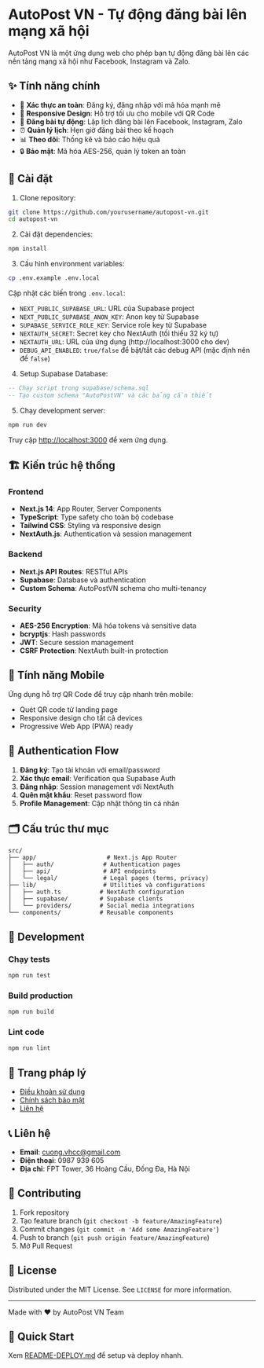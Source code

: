 # AutoPost VN - Tự động đăng bài lên mạng xã hội

AutoPost VN là một ứng dụng web cho phép bạn tự động đăng bài lên các nền tảng mạng xã hội như Facebook, Instagram và Zalo.

## ✨ Tính năng chính

- 🔐 **Xác thực an toàn**: Đăng ký, đăng nhập với mã hóa mạnh mẽ
- 📱 **Responsive Design**: Hỗ trợ tối ưu cho mobile với QR Code
- 🔄 **Đăng bài tự động**: Lập lịch đăng bài lên Facebook, Instagram, Zalo
- ⏰ **Quản lý lịch**: Hẹn giờ đăng bài theo kế hoạch
- 📊 **Theo dõi**: Thống kê và báo cáo hiệu quả
- 🔒 **Bảo mật**: Mã hóa AES-256, quản lý token an toàn

## 🚀 Cài đặt

1. Clone repository:
```bash
git clone https://github.com/yourusername/autopost-vn.git
cd autopost-vn
```

2. Cài đặt dependencies:
```bash
npm install
```

3. Cấu hình environment variables:
```bash
cp .env.example .env.local
```

Cập nhật các biến trong `.env.local`:
- `NEXT_PUBLIC_SUPABASE_URL`: URL của Supabase project
- `NEXT_PUBLIC_SUPABASE_ANON_KEY`: Anon key từ Supabase
- `SUPABASE_SERVICE_ROLE_KEY`: Service role key từ Supabase
- `NEXTAUTH_SECRET`: Secret key cho NextAuth (tối thiểu 32 ký tự)
- `NEXTAUTH_URL`: URL của ứng dụng (http://localhost:3000 cho dev)
 - `DEBUG_API_ENABLED`: `true/false` để bật/tắt các debug API (mặc định nên để `false`)

4. Setup Supabase Database:
```sql
-- Chạy script trong supabase/schema.sql
-- Tạo custom schema "AutoPostVN" và các bảng cần thiết
```

5. Chạy development server:
```bash
npm run dev
```

Truy cập [http://localhost:3000](http://localhost:3000) để xem ứng dụng.

## 🏗️ Kiến trúc hệ thống

### Frontend
- **Next.js 14**: App Router, Server Components
- **TypeScript**: Type safety cho toàn bộ codebase
- **Tailwind CSS**: Styling và responsive design
- **NextAuth.js**: Authentication và session management

### Backend
- **Next.js API Routes**: RESTful APIs
- **Supabase**: Database và authentication
- **Custom Schema**: AutoPostVN schema cho multi-tenancy

### Security
- **AES-256 Encryption**: Mã hóa tokens và sensitive data
- **bcryptjs**: Hash passwords
- **JWT**: Secure session management
- **CSRF Protection**: NextAuth built-in protection

## 📱 Tính năng Mobile

Ứng dụng hỗ trợ QR Code để truy cập nhanh trên mobile:
- Quét QR code từ landing page
- Responsive design cho tất cả devices
- Progressive Web App (PWA) ready

## 🔐 Authentication Flow

1. **Đăng ký**: Tạo tài khoản với email/password
2. **Xác thực email**: Verification qua Supabase Auth
3. **Đăng nhập**: Session management với NextAuth
4. **Quên mật khẩu**: Reset password flow
5. **Profile Management**: Cập nhật thông tin cá nhân

## 🗂️ Cấu trúc thư mục

```
src/
├── app/                    # Next.js App Router
│   ├── auth/              # Authentication pages
│   ├── api/               # API endpoints
│   └── legal/             # Legal pages (terms, privacy)
├── lib/                   # Utilities và configurations
│   ├── auth.ts           # NextAuth configuration
│   ├── supabase/         # Supabase clients
│   └── providers/        # Social media integrations
└── components/           # Reusable components
```

## 🔧 Development

### Chạy tests
```bash
npm run test
```

### Build production
```bash
npm run build
```

### Lint code
```bash
npm run lint
```

## 📄 Trang pháp lý

- [Điều khoản sử dụng](/legal/terms)
- [Chính sách bảo mật](/legal/privacy)
- [Liên hệ](/legal/contact)

## 📞 Liên hệ

- **Email**: cuong.vhcc@gmail.com
- **Điện thoại**: 0987 939 605
- **Địa chỉ**: FPT Tower, 36 Hoàng Cầu, Đống Đa, Hà Nội

## 🤝 Contributing

1. Fork repository
2. Tạo feature branch (`git checkout -b feature/AmazingFeature`)
3. Commit changes (`git commit -m 'Add some AmazingFeature'`)
4. Push to branch (`git push origin feature/AmazingFeature`)
5. Mở Pull Request

## 📝 License

Distributed under the MIT License. See `LICENSE` for more information.

---

Made with ❤️ by AutoPost VN Team

## 🚀 Quick Start

Xem [README-DEPLOY.md](./README-DEPLOY.md) để setup và deploy nhanh.
